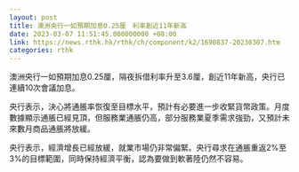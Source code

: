 ```yaml
---
layout: post
title: 澳洲央行一如預期加息0.25厘　利率創近11年新高
date: 2023-03-07 11:51:45.000000000 +08:00
link: https://news.rthk.hk/rthk/ch/component/k2/1690837-20230307.htm
categories: rthk
---
```


澳洲央行一如預期加息0.25厘，隔夜拆借利率升至3.6厘，創近11年新高，央行已連續10次會議加息。

央行表示，決心將通脹率恢復至目標水平，預計有必要進一步收緊貨幣政策。月度數據顯示通脹已經見頂，但服務業通脹仍高，部分服務業夏季需求強勁，又預計未來數月商品通脹將放緩。

央行表示，經濟增長已經放緩，就業市場仍非常偏緊。央行尋求在通脹重返2%至3%的目標範圍，同時保持經濟平衡，認為要做到軟著陸仍然不容易。

